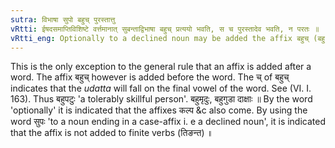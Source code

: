```yaml
---
sutra: विभाषा सुपो बहुच् पुरस्तात्तु
vRtti: ईषदसमाप्तिविशिष्टे वर्त्तमानात् सुबन्ताद्विभाषा बहुच् प्रत्ययो भवति, स च पुरस्तादेव भवति, न परतः ॥
vRtti_eng: Optionally to a declined noun may be added the affix बहुच् (बहु), but it stands before: when the sense is slight incompleteness.
---
```

This is the only exception to the general rule that an affix is added after a word. The affix बहुच् however is added before the word. The च् of बहुच् indicates that the _udatta_ will fall on the final vowel of the word. See (VI. I. 163). Thus बहुपटुः 'a tolerably skillful person'. बहुमृदुः, बहुगुडा दाक्षाः ॥ By the word 'optionally' it is indicated that the affixes कल्प &c also come. By using the word सुपः 'to a noun ending in a case-affix i. e a declined noun', it is indicated that the affix is not added to finite verbs (तिङन्त) ॥
